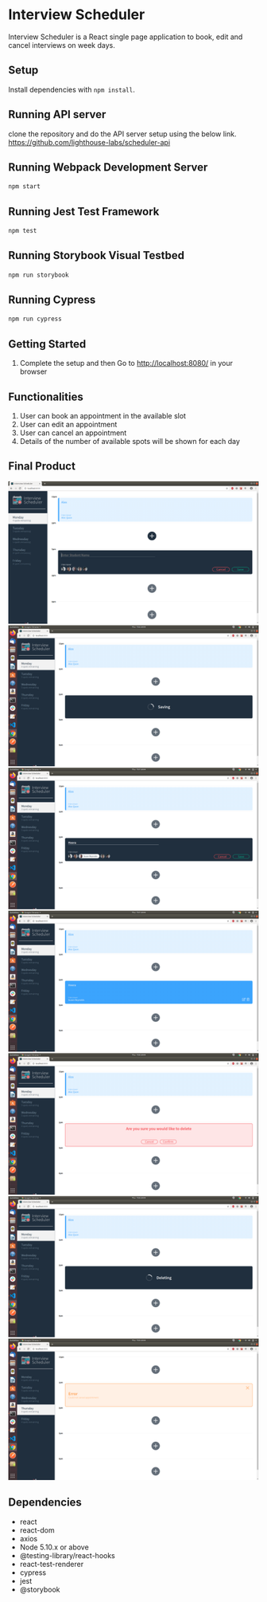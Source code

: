 # Interview Scheduler

  Interview Scheduler is a React single page application to book, edit and cancel interviews on week days.

## Setup

Install dependencies with `npm install`.

## Running API server

 clone the repository and do the API server setup using the below link.
 <https://github.com/lighthouse-labs/scheduler-api>

## Running Webpack Development Server

```sh
npm start
```

## Running Jest Test Framework

```sh
npm test
```

## Running Storybook Visual Testbed

```sh
npm run storybook
```

## Running Cypress

```sh
npm run cypress
```

## Getting Started

1. Complete the setup and then Go to <http://localhost:8080/> in your browser

## Functionalities

1. User can book an appointment in the available slot
2. User can edit an appointment
3. User can cancel an appointment
4. Details of the number of available spots will be shown for each day

## Final Product

!["Book an Appointment"](docs/BookAppointment.png "Book an Appointment")
!["Saving an Appointment"](docs/SavingAppointment.png "Saving an Appointment")
!["Edit an Appointment"](docs/EditAppointment.png "Edit an Appointment")
!["View Appointments"](docs/ViewAppointment.png "View appointments for a day")
!["Confirm Cancellation"](docs/ConfirmCancellation.png "View appointments for a day")
!["Cancel an Appointment"](docs/CancelAppointment.png "Cancel an Appointment")
!["Error Handling"](docs/ErrorHandling.png "Error Handling")

## Dependencies

- react
- react-dom
- axios
- Node 5.10.x or above
- @testing-library/react-hooks
- react-test-renderer
- cypress
- jest
- @storybook
